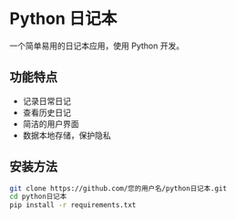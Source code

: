 # Python 日记本

一个简单易用的日记本应用，使用 Python 开发。

## 功能特点

- 记录日常日记
- 查看历史日记
- 简洁的用户界面
- 数据本地存储，保护隐私

## 安装方法

```bash
git clone https://github.com/您的用户名/python日记本.git
cd python日记本
pip install -r requirements.txt